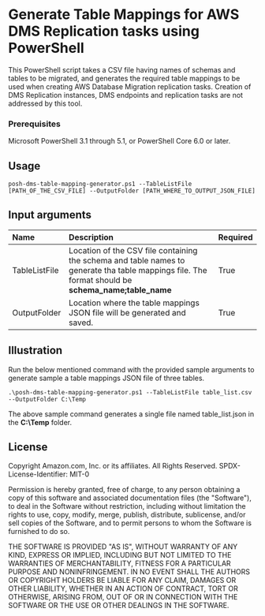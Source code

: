# Generate Table Mappings for AWS DMS Replication tasks using PowerShell

This PowerShell script takes a CSV file having names of schemas and tables to be migrated, and generates the required table mappings to be used when creating AWS Database Migration replication tasks. Creation of DMS Replication instances, DMS endpoints and replication tasks are not addressed by this tool.

### Prerequisites

Microsoft PowerShell 3.1 through 5.1, or PowerShell Core 6.0 or later.

## Usage

```
posh-dms-table-mapping-generator.ps1 --TableListFile [PATH_OF_THE_CSV_FILE] --OutputFolder [PATH_WHERE_TO_OUTPUT_JSON_FILE]

```

## Input arguments

| Name | Description | Required|
| :---- |:----------- |:--------|
|TableListFile|Location of the CSV file containing the schema and table names to generate tha table mappings file. The format should be **schema_name;table_name**| True |
|OutputFolder|Location where the table mappings JSON file will be generated and saved. | True |

## Illustration

Run the below mentioned command with the provided sample arguments to generate sample a table mappings JSON file of three tables.

```
.\posh-dms-table-mapping-generator.ps1 --TableListFile table_list.csv --OutputFolder C:\Temp

```

The above sample command generates a single file named table_list.json in the **C:\Temp** folder.

## License

Copyright Amazon.com, Inc. or its affiliates. All Rights Reserved.
SPDX-License-Identifier: MIT-0

Permission is hereby granted, free of charge, to any person obtaining a copy of this
software and associated documentation files (the "Software"), to deal in the Software
without restriction, including without limitation the rights to use, copy, modify,
merge, publish, distribute, sublicense, and/or sell copies of the Software, and to
permit persons to whom the Software is furnished to do so.

THE SOFTWARE IS PROVIDED "AS IS", WITHOUT WARRANTY OF ANY KIND, EXPRESS OR IMPLIED,
INCLUDING BUT NOT LIMITED TO THE WARRANTIES OF MERCHANTABILITY, FITNESS FOR A
PARTICULAR PURPOSE AND NONINFRINGEMENT. IN NO EVENT SHALL THE AUTHORS OR COPYRIGHT
HOLDERS BE LIABLE FOR ANY CLAIM, DAMAGES OR OTHER LIABILITY, WHETHER IN AN ACTION
OF CONTRACT, TORT OR OTHERWISE, ARISING FROM, OUT OF OR IN CONNECTION WITH THE
SOFTWARE OR THE USE OR OTHER DEALINGS IN THE SOFTWARE.
